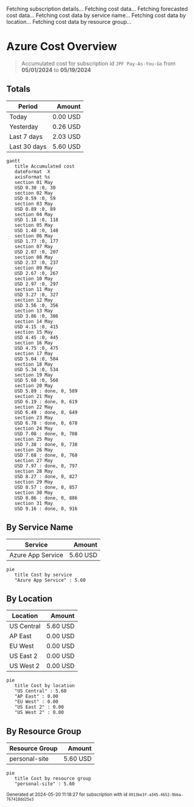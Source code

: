 Fetching subscription details...
Fetching cost data...
Fetching forecasted cost data...
Fetching cost data by service name...
Fetching cost data by location...
Fetching cost data by resource group...
# Azure Cost Overview

> Accumulated cost for subscription id `JPF Pay-As-You-Go` from **05/01/2024** to **05/19/2024**

## Totals

|Period|Amount|
|---|---:|
|Today|0.00 USD|
|Yesterday|0.26 USD|
|Last 7 days|2.03 USD|
|Last 30 days|5.60 USD|

```mermaid
gantt
   title Accumulated cost
   dateFormat  X
   axisFormat %s
   section 01 May
   USD 0.30 :0, 30
   section 02 May
   USD 0.59 :0, 59
   section 03 May
   USD 0.89 :0, 89
   section 04 May
   USD 1.18 :0, 118
   section 05 May
   USD 1.48 :0, 148
   section 06 May
   USD 1.77 :0, 177
   section 07 May
   USD 2.07 :0, 207
   section 08 May
   USD 2.37 :0, 237
   section 09 May
   USD 2.67 :0, 267
   section 10 May
   USD 2.97 :0, 297
   section 11 May
   USD 3.27 :0, 327
   section 12 May
   USD 3.56 :0, 356
   section 13 May
   USD 3.86 :0, 386
   section 14 May
   USD 4.15 :0, 415
   section 15 May
   USD 4.45 :0, 445
   section 16 May
   USD 4.75 :0, 475
   section 17 May
   USD 5.04 :0, 504
   section 18 May
   USD 5.34 :0, 534
   section 19 May
   USD 5.60 :0, 560
   section 20 May
   USD 5.89 : done, 0, 589
   section 21 May
   USD 6.19 : done, 0, 619
   section 22 May
   USD 6.49 : done, 0, 649
   section 23 May
   USD 6.78 : done, 0, 678
   section 24 May
   USD 7.08 : done, 0, 708
   section 25 May
   USD 7.38 : done, 0, 738
   section 26 May
   USD 7.68 : done, 0, 768
   section 27 May
   USD 7.97 : done, 0, 797
   section 28 May
   USD 8.27 : done, 0, 827
   section 29 May
   USD 8.57 : done, 0, 857
   section 30 May
   USD 8.86 : done, 0, 886
   section 31 May
   USD 9.16 : done, 0, 916
```

## By Service Name

|Service|Amount|
|---|---:|
|Azure App Service|5.60 USD|

```mermaid
pie
   title Cost by service
   "Azure App Service" : 5.60
```

## By Location

|Location|Amount|
|---|---:|
|US Central|5.60 USD|
|AP East|0.00 USD|
|EU West|0.00 USD|
|US East 2|0.00 USD|
|US West 2|0.00 USD|

```mermaid
pie
   title Cost by location
   "US Central" : 5.60
   "AP East" : 0.00
   "EU West" : 0.00
   "US East 2" : 0.00
   "US West 2" : 0.00
```

## By Resource Group

|Resource Group|Amount|
|---|---:|
|personal-site|5.60 USD|

```mermaid
pie
   title Cost by resource group
   "personal-site" : 5.60
```

<sup>Generated at 2024-05-20 11:18:27 for subscription with id `4913be3f-a345-4652-9bba-767418dd25e3`</sup>
